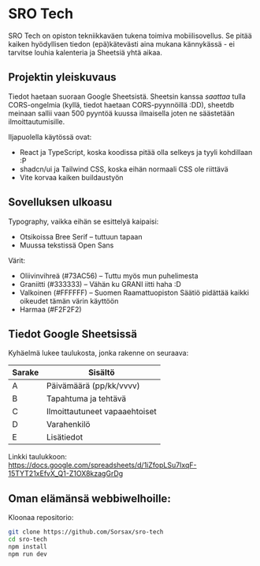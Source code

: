# SRO Tech

SRO Tech on opiston tekniikkaväen tukena toimiva mobiilisovellus. Se pitää kaiken hyödyllisen tiedon (epä)kätevästi aina mukana kännykässä - ei tarvitse louhia kalenteria ja Sheetsiä yhtä aikaa.

## Projektin yleiskuvaus

Tiedot haetaan suoraan Google Sheetsistä. Sheetsin kanssa *saattaa* tulla CORS-ongelmia (kyllä, tiedot haetaan CORS-pyynnöillä :DD), sheetdb meinaan sallii vaan 500 pyyntöä kuussa ilmaisella joten ne säästetään ilmoittautumisille.

Iljapuolella käytössä ovat:

- React ja TypeScript, koska koodissa pitää olla selkeys ja tyyli kohdillaan :P
- shadcn/ui ja Tailwind CSS, koska eihän normaali CSS ole riittävä
- Vite korvaa kaiken buildaustyön

## Sovelluksen ulkoasu

Typography,
vaikka eihän se esittelyä kaipaisi:

- Otsikoissa Bree Serif – tuttuun tapaan
- Muussa tekstissä Open Sans

Värit:

- Oliivinvihreä (#73AC56) – Tuttu myös mun puhelimesta
- Graniitti (#333333) – Vähän ku GRANI iitti haha :D
- Valkoinen (#FFFFFF) – Suomen Raamattuopiston Säätiö pidättää kaikki oikeudet tämän värin käyttöön
- Harmaa (#F2F2F2)

## Tiedot Google Sheetsissä

Kyhäelmä lukee taulukosta, jonka rakenne on seuraava:

| Sarake | Sisältö                        |
|--------|--------------------------------|
| A      | Päivämäärä (pp/kk/vvvv)       |
| B      | Tapahtuma ja tehtävä           |
| C      | Ilmoittautuneet vapaaehtoiset |
| D      | Varahenkilö                    |
| E      | Lisätiedot                     |

Linkki taulukkoon:  
https://docs.google.com/spreadsheets/d/1iZfopLSu7IxqF-15TYT21xEfvX_Q1-Z1OX8kzagGrDg

## Oman elämänsä webbiwelhoille:

Kloonaa repositorio:

```bash
git clone https://github.com/Sorsax/sro-tech
cd sro-tech
npm install
npm run dev
